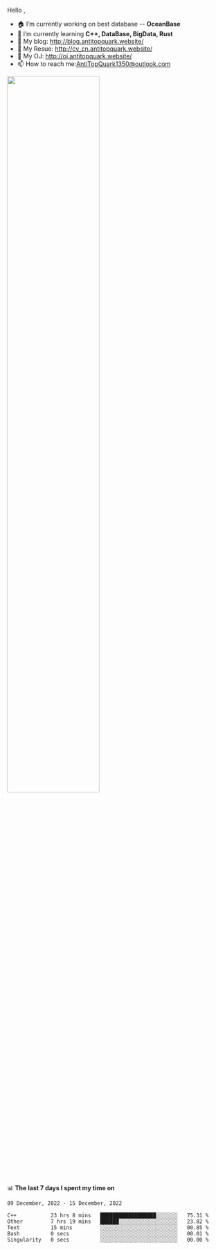 
Hello , 

- 🏠 I’m currently working on best database -- **OceanBase**
- 🌱 I’m currently learning **C++, DataBase, BigData, Rust**
- 🔭 My blog:   http://blog.antitopquark.website/ 
- 👦 My Resue:  http://cv_cn.antitopquark.website/
- 🚉 My OJ:     http://oj.antitopquark.website/
- 📫 How to reach me:AntiTopQuark1350@outlook.com


<img width="65%" src="https://github-readme-stats.vercel.app/api?username=AntiTopQuark&show_icons=true&count_private=true&hide=prs&theme=default_repocard">


📊 **The last 7 days I spent my time on** 

<!--START_SECTION:waka-->
```text
09 December, 2022 - 15 December, 2022

C++           23 hrs 8 mins   ██████████████████░░░░░░░   75.31 % 
Other         7 hrs 19 mins   ██████░░░░░░░░░░░░░░░░░░░   23.82 % 
Text          15 mins         ░░░░░░░░░░░░░░░░░░░░░░░░░   00.85 % 
Bash          0 secs          ░░░░░░░░░░░░░░░░░░░░░░░░░   00.01 % 
Singularity   0 secs          ░░░░░░░░░░░░░░░░░░░░░░░░░   00.00 %
```
<!--END_SECTION:waka-->


